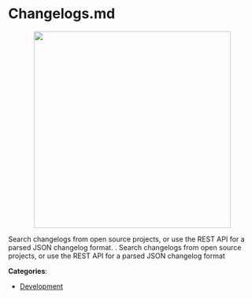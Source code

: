 # Changelogs.md
<p align="center">
    <img width="400" src="https://raw.githubusercontent.com/apis-list/apis-list/apis/changelogs-md/logo_256x256.png" />
</p>

Search changelogs from open source projects, or use the REST API for a parsed JSON changelog format. . Search changelogs from open source projects, or use the REST API for a parsed JSON changelog format



**Categories**:

- [Development](https://github.com/apis-list/apis-list#development)



